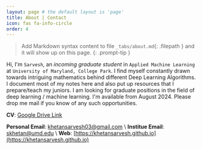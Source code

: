 ```yaml
---
layout: page # the default layout is 'page'
title: About | Contact
icon: fas fa-info-circle
order: 4
---
```


> Add Markdown syntax content to file `_tabs/about.md`{: .filepath } and it will show up on this page.
{: .prompt-tip }

<!-- ![Image1](/assets/img/POV-lightsaber/propic.jpg){: .shadow} -->

Hi, I'm `Sarvesh`, an *incoming graduate student* in `Applied Machine Learning` at `University of Maryland, College Park`. I find myself constantly drawn towards intriguing mathematics behind different Deep Learning Algorithms. I document most of my notes here and also put up resources that I prepare/teach my juniors.
I am looking for graduate positions in the field of deep learning / machine learning. I'm available from August 2024. Please drop me mail if you know of any such opportunities.


**CV**: [Google Drive Link](https://drive.google.com/file/d/1FZO-ijShHNI791nTHs83YiVRvTMR-WRe/view?usp=sharing) 

**Personal Email**: khetansarvesh03@gmail.com \\
**Institue Email**: skhetan@umd.edu \\
**Web**: [https://khetansarvesh.github.io](https://khetansarvesh.github.io) 

<!--# Schedule a Meet-->
<!--Click [here](https://calendar.app.google/4SSiiENYY4oXaR7aA) to open the meet scheduler in a new page (incase the embedding is broken). -->
<!-- Google Calendar Appointment Scheduling begin -->
<!--<iframe src="https://calendar.google.com/calendar/appointments/schedules/AcZssZ3sREk7j-rqdx_u7-c24TQ2_oYs1RAMNQGy8LkLTyDCxwN5Q6EpWr0AD2cbUQxnAFVmqqnuSnxu?gv=true" style="border: 0" width="100%" height="900" frameborder="0"></iframe>-->
<!-- end Google Calendar Appointment Scheduling -->
